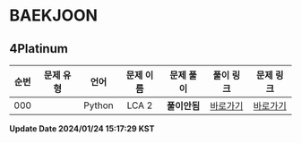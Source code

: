 # BAEKJOON

## 4Platinum

| 순번 | 문제 유형 | 언어 | 문제 이름 | 문제 풀이 | 풀이 링크 | 문제 링크 |
| :--: |:--: |:--: |:--: |:--: |:--: |:--: |
|000||Python|LCA 2|**풀이안됨**|[바로가기](https://github.com/westreed/ProgrammersAlgorithm/blob/main/BAEKJOON/4Platinum/LCA%202%20X.py)|[바로가기](https://www.acmicpc.net/problem/11438)|


**Update Date 2024/01/24 15:17:29 KST**